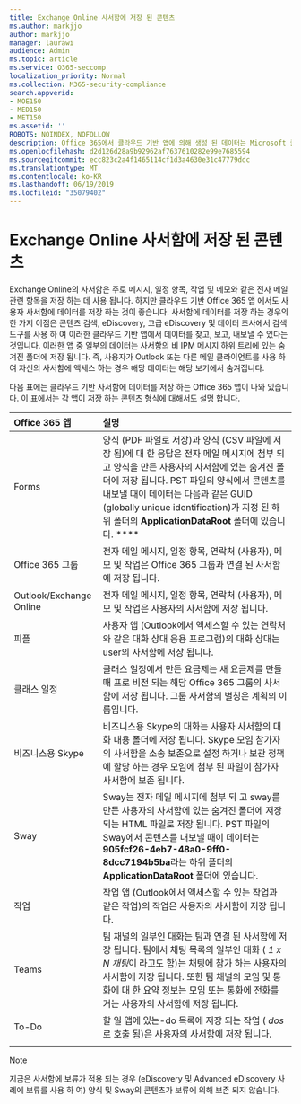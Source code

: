 ```yaml
---
title: Exchange Online 사서함에 저장 된 콘텐츠
ms.author: markjjo
author: markjjo
manager: laurawi
audience: Admin
ms.topic: article
ms.service: O365-seccomp
localization_priority: Normal
ms.collection: M365-security-compliance
search.appverid:
- MOE150
- MED150
- MET150
ms.assetid: ''
ROBOTS: NOINDEX, NOFOLLOW
description: Office 365에서 클라우드 기반 앱에 의해 생성 된 데이터는 Microsoft 클라우드의 사용자 Exchange Online 사서함에 저장 됩니다.
ms.openlocfilehash: d2d126d28a9b92962af7637610282e99e7685594
ms.sourcegitcommit: ecc823c2a4f1465114cf1d3a4630e31c47779ddc
ms.translationtype: MT
ms.contentlocale: ko-KR
ms.lasthandoff: 06/19/2019
ms.locfileid: "35079402"
---
```

# <a name="content-stored-in-exchange-online-mailboxes"></a>Exchange Online 사서함에 저장 된 콘텐츠

Exchange Online의 사서함은 주로 메시지, 일정 항목, 작업 및 메모와 같은 전자 메일 관련 항목을 저장 하는 데 사용 됩니다. 하지만 클라우드 기반 Office 365 앱 에서도 사용자 사서함에 데이터를 저장 하는 것이 좋습니다. 사서함에 데이터를 저장 하는 경우의 한 가지 이점은 콘텐츠 검색, eDiscovery, 고급 eDiscovery 및 데이터 조사에서 검색 도구를 사용 하 여 이러한 클라우드 기반 앱에서 데이터를 찾고, 보고, 내보낼 수 있다는 것입니다. 이러한 앱 중 일부의 데이터는 사서함의 비 IPM 메시지 하위 트리에 있는 숨겨진 폴더에 저장 됩니다. 즉, 사용자가 Outlook 또는 다른 메일 클라이언트를 사용 하 여 자신의 사서함에 액세스 하는 경우 해당 데이터는 해당 보기에서 숨겨집니다.

다음 표에는 클라우드 기반 사서함에 데이터를 저장 하는 Office 365 앱이 나와 있습니다. 이 표에서는 각 앱이 저장 하는 콘텐츠 형식에 대해서도 설명 합니다.

|Office 365 앱  |설명  |
|:---------|:---------|
|Forms     <br/> |양식 (PDF 파일로 저장)과 양식 (CSV 파일에 저장 됨)에 대 한 응답은 전자 메일 메시지에 첨부 되 고 양식을 만든 사용자의 사서함에 있는 숨겨진 폴더에 저장 됩니다. PST 파일의 양식에서 콘텐츠를 내보낼 때이 데이터는 다음과 같은 GUID (globally unique identification)가 지정 된 하위 폴더의 **ApplicationDataRoot** 폴더에 있습니다. ****        <br/> |
|Office 365 그룹    <br/>|  전자 메일 메시지, 일정 항목, 연락처 (사용자), 메모 및 작업은 Office 365 그룹과 연결 된 사서함에 저장 됩니다.       <br/> |
|Outlook/Exchange Online<br/>|  전자 메일 메시지, 일정 항목, 연락처 (사용자), 메모 및 작업은 사용자의 사서함에 저장 됩니다.       <br/> |
|피플    <br/> |  사용자 앱 (Outlook에서 액세스할 수 있는 연락처와 같은 대화 상대 응용 프로그램)의 대화 상대는 user의 사서함에 저장 됩니다.      <br/> |
|클래스 일정     <br/> |   클래스 일정에서 만든 요금제는 새 요금제를 만들 때 프로 비전 되는 해당 Office 365 그룹의 사서함에 저장 됩니다. 그룹 사서함의 별칭은 계획의 이름입니다.      <br/> |
|비즈니스용 Skype    <br/>  | 비즈니스용 Skype의 대화는 사용자 사서함의 대화 내용 폴더에 저장 됩니다. Skype 모임 참가자의 사서함을 소송 보존으로 설정 하거나 보관 정책에 할당 하는 경우 모임에 첨부 된 파일이 참가자 사서함에 보존 됩니다.         <br/> |
|Sway     <br/> |  Sway는 전자 메일 메시지에 첨부 되 고 sway를 만든 사용자의 사서함에 있는 숨겨진 폴더에 저장 되는 HTML 파일로 저장 됩니다. PST 파일의 Sway에서 콘텐츠를 내보낼 때이 데이터는 **905fcf26-4eb7-48a0-9ff0-8dcc7194b5ba**라는 하위 폴더의 **ApplicationDataRoot** 폴더에 있습니다.       <br/> |
|작업    <br/> |  작업 앱 (Outlook에서 액세스할 수 있는 작업과 같은 작업)의 작업은 사용자의 사서함에 저장 됩니다.       <br/> |
|Teams    <br/>  |팀 채널의 일부인 대화는 팀과 연결 된 사서함에 저장 됩니다. 팀에서 채팅 목록의 일부인 대화 ( *1 x N 채팅*이 라고도 함)는 채팅에 참가 하는 사용자의 사서함에 저장 됩니다. 또한 팀 채널의 모임 및 통화에 대 한 요약 정보는 모임 또는 통화에 전화를 거는 사용자의 사서함에 저장 됩니다. <br/> | 
|To-Do  <br/> | 할 일 앱에 있는-do 목록에 저장 되는 작업 ( *dos*로 호출 됨)은 사용자의 사서함에 저장 됩니다.        <br/> |
||||

> [!NOTE]
> 지금은 사서함에 보류가 적용 되는 경우 (eDiscovery 및 Advanced eDiscovery 사례에 보류를 사용 하 여) 양식 및 Sway의 콘텐츠가 보류에 의해 보존 되지 않습니다. 